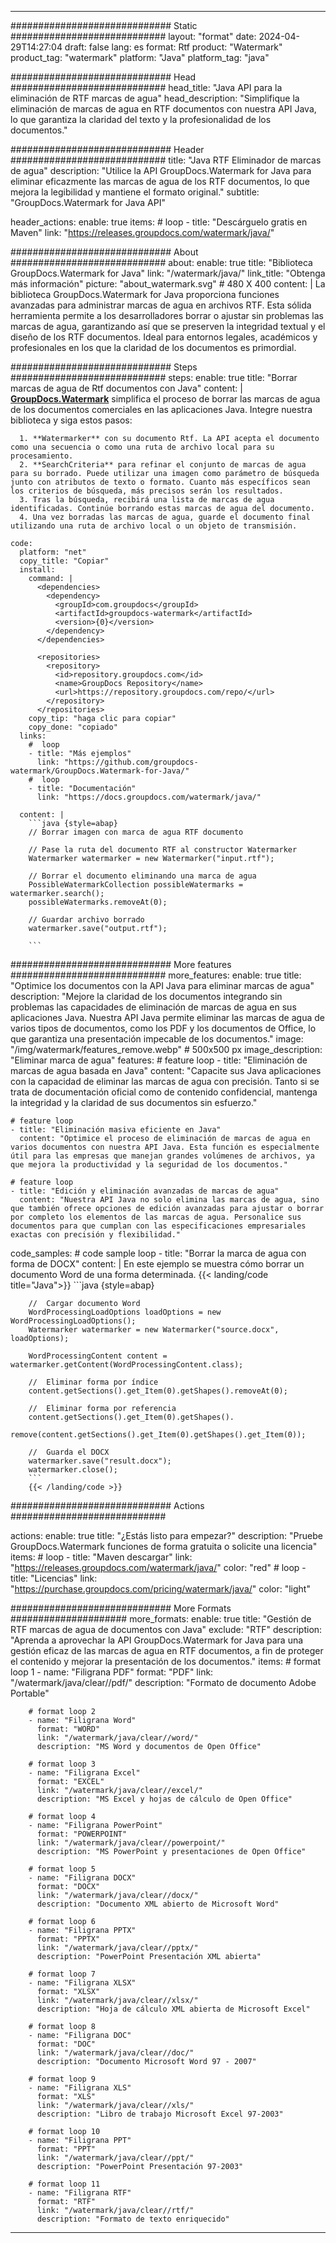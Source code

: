 
---
############################# Static ############################
layout: "format"
date:  2024-04-29T14:27:04
draft: false
lang: es
format: Rtf
product: "Watermark"
product_tag: "watermark"
platform: "Java"
platform_tag: "java"

############################# Head ############################
head_title: "Java API para la eliminación de RTF marcas de agua"
head_description: "Simplifique la eliminación de marcas de agua en RTF documentos con nuestra API Java, lo que garantiza la claridad del texto y la profesionalidad de los documentos."

############################# Header ############################
title: "Java RTF Eliminador de marcas de agua" 
description: "Utilice la API GroupDocs.Watermark for Java para eliminar eficazmente las marcas de agua de los RTF documentos, lo que mejora la legibilidad y mantiene el formato original."
subtitle: "GroupDocs.Watermark for Java API" 

header_actions:
  enable: true
  items:
    #  loop
    - title: "Descárguelo gratis en Maven"
      link: "https://releases.groupdocs.com/watermark/java/"
      
############################# About ############################
about:
    enable: true
    title: "Biblioteca GroupDocs.Watermark for Java"
    link: "/watermark/java/"
    link_title: "Obtenga más información"
    picture: "about_watermark.svg" # 480 X 400
    content: |
       La biblioteca GroupDocs.Watermark for Java proporciona funciones avanzadas para administrar marcas de agua en archivos RTF. Esta sólida herramienta permite a los desarrolladores borrar o ajustar sin problemas las marcas de agua, garantizando así que se preserven la integridad textual y el diseño de los RTF documentos. Ideal para entornos legales, académicos y profesionales en los que la claridad de los documentos es primordial.

############################# Steps ############################
steps:
    enable: true
    title: "Borrar marcas de agua de Rtf documentos con Java"
    content: |
      **[GroupDocs.Watermark](https://products.groupdocs.com/watermark/java/)** simplifica el proceso de borrar las marcas de agua de los documentos comerciales en las aplicaciones Java. Integre nuestra biblioteca y siga estos pasos:
      
      1. **Watermarker** con su documento Rtf. La API acepta el documento como una secuencia o como una ruta de archivo local para su procesamiento.
      2. **SearchCriteria** para refinar el conjunto de marcas de agua para su borrado. Puede utilizar una imagen como parámetro de búsqueda junto con atributos de texto o formato. Cuanto más específicos sean los criterios de búsqueda, más precisos serán los resultados.
      3. Tras la búsqueda, recibirá una lista de marcas de agua identificadas. Continúe borrando estas marcas de agua del documento.
      4. Una vez borradas las marcas de agua, guarde el documento final utilizando una ruta de archivo local o un objeto de transmisión.
   
    code:
      platform: "net"
      copy_title: "Copiar"
      install:
        command: |
          <dependencies>
            <dependency>
              <groupId>com.groupdocs</groupId>
              <artifactId>groupdocs-watermark</artifactId>
              <version>{0}</version>
            </dependency>
          </dependencies>

          <repositories>
            <repository>
              <id>repository.groupdocs.com</id>
              <name>GroupDocs Repository</name>
              <url>https://repository.groupdocs.com/repo/</url>
            </repository>
          </repositories>
        copy_tip: "haga clic para copiar"
        copy_done: "copiado"
      links:
        #  loop
        - title: "Más ejemplos"
          link: "https://github.com/groupdocs-watermark/GroupDocs.Watermark-for-Java/"
        #  loop
        - title: "Documentación"
          link: "https://docs.groupdocs.com/watermark/java/"
          
      content: |
        ```java {style=abap}
        // Borrar imagen con marca de agua RTF documento

        // Pase la ruta del documento RTF al constructor Watermarker
        Watermarker watermarker = new Watermarker("input.rtf");
        
        // Borrar el documento eliminando una marca de agua
        PossibleWatermarkCollection possibleWatermarks = watermarker.search();
        possibleWatermarks.removeAt(0);

        // Guardar archivo borrado
        watermarker.save("output.rtf");
        
        ```        
        
############################# More features ############################
more_features:
  enable: true
  title: "Optimice los documentos con la API Java para eliminar marcas de agua"
  description: "Mejore la claridad de los documentos integrando sin problemas las capacidades de eliminación de marcas de agua en sus aplicaciones Java. Nuestra API Java permite eliminar las marcas de agua de varios tipos de documentos, como los PDF y los documentos de Office, lo que garantiza una presentación impecable de los documentos."
  image: "/img/watermark/features_remove.webp" # 500x500 px
  image_description: "Eliminar marca de agua"
  features:
    # feature loop
    - title: "Eliminación de marcas de agua basada en Java"
      content: "Capacite sus Java aplicaciones con la capacidad de eliminar las marcas de agua con precisión. Tanto si se trata de documentación oficial como de contenido confidencial, mantenga la integridad y la claridad de sus documentos sin esfuerzo."

    # feature loop
    - title: "Eliminación masiva eficiente en Java"
      content: "Optimice el proceso de eliminación de marcas de agua en varios documentos con nuestra API Java. Esta función es especialmente útil para las empresas que manejan grandes volúmenes de archivos, ya que mejora la productividad y la seguridad de los documentos."

    # feature loop
    - title: "Edición y eliminación avanzadas de marcas de agua"
      content: "Nuestra API Java no solo elimina las marcas de agua, sino que también ofrece opciones de edición avanzadas para ajustar o borrar por completo los elementos de las marcas de agua. Personalice sus documentos para que cumplan con las especificaciones empresariales exactas con precisión y flexibilidad."
      
  code_samples:
    # code sample loop
    - title: "Borrar la marca de agua con forma de DOCX"
      content: |
        En este ejemplo se muestra cómo borrar un documento Word de una forma determinada.
        {{< landing/code title="Java">}}
        ```java {style=abap}
        
        //  Cargar documento Word
        WordProcessingLoadOptions loadOptions = new WordProcessingLoadOptions();
        Watermarker watermarker = new Watermarker("source.docx", loadOptions);

        WordProcessingContent content = watermarker.getContent(WordProcessingContent.class);

        //  Eliminar forma por índice
        content.getSections().get_Item(0).getShapes().removeAt(0);

        //  Eliminar forma por referencia
        content.getSections().get_Item(0).getShapes().
            remove(content.getSections().get_Item(0).getShapes().get_Item(0));

        //  Guarda el DOCX
        watermarker.save("result.docx");
        watermarker.close();
        ```
        {{< /landing/code >}}


############################# Actions ############################

actions:
  enable: true
  title: "¿Estás listo para empezar?"
  description: "Pruebe GroupDocs.Watermark funciones de forma gratuita o solicite una licencia"
  items:
    #  loop
    - title: "Maven descargar"
      link: "https://releases.groupdocs.com/watermark/java/"
      color: "red"
        #  loop
    - title: "Licencias"
      link: "https://purchase.groupdocs.com/pricing/watermark/java/"
      color: "light"


############################# More Formats #####################
more_formats:
    enable: true
    title: "Gestión de RTF marcas de agua de documentos con Java"
    exclude: "RTF"
    description: "Aprenda a aprovechar la API GroupDocs.Watermark for Java para una gestión eficaz de las marcas de agua en RTF documentos, a fin de proteger el contenido y mejorar la presentación de los documentos."
    items: 
        # format loop 1
        - name: "Filigrana PDF"
          format: "PDF"
          link: "/watermark/java/clear//pdf/"
          description: "Formato de documento Adobe Portable"

        # format loop 2
        - name: "Filigrana Word"
          format: "WORD"
          link: "/watermark/java/clear//word/"
          description: "MS Word y documentos de Open Office"
          
        # format loop 3
        - name: "Filigrana Excel"
          format: "EXCEL"
          link: "/watermark/java/clear//excel/"
          description: "MS Excel y hojas de cálculo de Open Office"

        # format loop 4
        - name: "Filigrana PowerPoint"
          format: "POWERPOINT"
          link: "/watermark/java/clear//powerpoint/"
          description: "MS PowerPoint y presentaciones de Open Office"

        # format loop 5
        - name: "Filigrana DOCX"
          format: "DOCX"
          link: "/watermark/java/clear//docx/"
          description: "Documento XML abierto de Microsoft Word"
          
        # format loop 6
        - name: "Filigrana PPTX"
          format: "PPTX"
          link: "/watermark/java/clear//pptx/"
          description: "PowerPoint Presentación XML abierta"
          
        # format loop 7
        - name: "Filigrana XLSX"
          format: "XLSX"
          link: "/watermark/java/clear//xlsx/"
          description: "Hoja de cálculo XML abierta de Microsoft Excel"

        # format loop 8
        - name: "Filigrana DOC"
          format: "DOC"
          link: "/watermark/java/clear//doc/"
          description: "Documento Microsoft Word 97 - 2007"

        # format loop 9
        - name: "Filigrana XLS"
          format: "XLS"
          link: "/watermark/java/clear//xls/"
          description: "Libro de trabajo Microsoft Excel 97-2003"

        # format loop 10
        - name: "Filigrana PPT"
          format: "PPT"
          link: "/watermark/java/clear//ppt/"
          description: "PowerPoint Presentación 97-2003"

        # format loop 11
        - name: "Filigrana RTF"
          format: "RTF"
          link: "/watermark/java/clear//rtf/"
          description: "Formato de texto enriquecido"

---